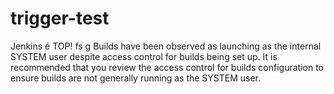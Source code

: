 # trigger-test

Jenkins é TOP!
fs
g
Builds have been observed as launching as the internal SYSTEM user despite access control for builds being set up. It is recommended that you review the access control for builds configuration to ensure builds are not generally running as the SYSTEM user.
